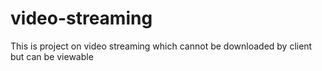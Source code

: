 # video-streaming
This is project on video streaming which cannot be downloaded by client but can be viewable
